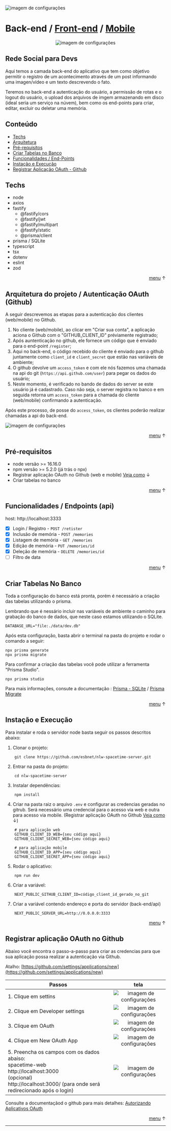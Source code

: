 
![imagem de configurações](./src/assets/arch-back.png)

# Back-end / [Front-end](https://github.com/esbnet/nlw-spacetime-web) / [Mobile](https://github.com/esbnet/nlw-spacetime-app)
<div align="center">

![imagem de configurações](./src/assets/logo.png)

</div>

## Rede Social para Devs 

Aqui temos a camada back-end do aplicativo que tem como objetivo permitir o registro de um acontecimento através de um post informando uma imagen/vídeo e um texto descrevendo o fato.

Teremos no back-end a autenticação do usuário, a permissão de rotas e o logout do usuário, o upload dos arquivos de imgem armazenando em disco (ideal seria um serviço na núvem), bem como os end-points para criar, editar, excluir ou deletar uma memória.


<a id="menu"></a>
## Conteúdo
- [Techs](#techs)
- [Arquitetura](#arch)
- [Pré-requisitos](#requisitos)
- [Criar Tabelas no Banco](#database)
- [Funcionalidades / End-Points](#features)
- [Instação e Execução](#install)
- [Registrar Aplicação OAuth - Github ](#registroGithub)

<a id="techs"></a>
## Techs 
- node
- axios
- fastify
  - @fastify/cors
  - @fastify/jwt
  - @fastify/multipart
  - @fastify/static
  - @prisma/client
- prisma / SQLite
- typescript
- tsx
- dotenv
- eslint
- zod

<p style="text-align:right"><a href="#menu">menu</a> &uarr;</p>

<a id="arch"></a>
## Arquitetura do projeto / Autenticação OAuth (Github)

A seguir descrevemos as etapas para a autenticação dos clientes (web/mobile) no Github.

1. No cliente (web/mobile), ao clicar em "Criar sua conta", a aplicação aciona o Github com o "GITHUB_CLIENT_ID" préviamente registrado;
2. Após auntenticação no github, ele fornece um código que é enviado para o end-point `/register`;
3. Aqui no back-end, o código recebido do cliente é enviado para o github juntamente como `client_id` e `client_secret` que estão nas variáveis de ambiente;
4. O github devolve um `access_token` e com ele nós fazemos uma chamada na api do git (`https://api.github.com/user`) para pegar os dados do usuário;
5. Neste momento, é verificado no bando de dados do server se este usuário já é cadastrado. Caso não seja, o server registra no banco e em seguida retorna um `access_token` para a chamada do cliente (web/mobile) confirmando a autenticação.

Após este processo, de posse do `access_token`, os clientes poderão realizar chamadas a api do back-end.

![imagem de configurações](./src/assets/arch-back.png)

<p style="text-align:right"><a href="#menu">menu</a> &uarr;</p>

<a id="requisitos"></a>
## Pré-requisitos
- node versão >= 16.16.0
- npm versão >= 5.2.0 (já trás o npx)
- Registrar aplicação OAuth no Github (web e mobile) [Veja como](#registroGithub) &darr;
- Criar tabelas no banco

<p style="text-align:right"><a href="#menu">menu</a> &uarr;</p>

<a id="features"></a> 
## Funcionalidades / Endpoints (api)

host:  http://localhost:3333
- [x] Login / Registro - `POST /retister`
- [x] Inclusão de memória - `POST /memories`
- [x] Listagem de memória - `GET /memories`
- [x] Edição de memória - `PUT /memories/id` 
- [x] Deleção de memória - `DELETE /memories/id`
- [ ] Filtro de data

<p style="text-align:right"><a href="#menu">menu</a> &uarr;</p>

<a id="database"></a>
## Criar Tabelas No Banco

Toda a configuração do banco está pronta, porém é necessário a criação das tabelas utilizando o prisma.

Lembrando que é nessário incluir nas variáveis de ambiente o caminho para grabação do banco de dados, que neste caso estamos utilizando o SQLite.

```
DATABASE_URL="file:./data/dev.db"
```

Após esta configuração, basta abrir o terminal na pasta do projeto e rodar o comando a seguir:
```
npx prisma generate 
npx prisma migrate
```
Para confirmar a criação das tabelas você pode utilizar a ferramenta "Prisma Studio".
```
npx prisma studio
```

Para mais informações, consute a documentação : [Prisma - SQLite](https://www.prisma.io/docs/concepts/database-connectors/sqlite) / 
[Prisma Migrate](https://www.prisma.io/docs/concepts/components/prisma-migrate)

<p style="text-align:right"><a href="#menu">menu</a> &uarr;</p>

<a id="install"></a>
## Instação e Execução

Para instalar e roda o servidor node basta seguir os passos descritos abaixo:
1. Clonar o projeto: 
```
    git clone https://github.com/esbnet/nlw-spacetime-server.git
```
2. Entrar na pasta do projeto:  
```
    cd nlw-spacetime-server
```
3. Instalar dependências: 
```
    npm install
```
4. Criar na pasta raiz o arquivo `.env` e configurar as credencias geradas no gitrub. Será necessário uma credencial para o acesso via web e outra para acesso via mobile. (Registrar aplicação OAuth no Github [Veja como](#registroGithub) &darr;)
```
    # para aplicação web
    GITHUB_CLIENT_ID_WEB={seu código aqui}
    GITHUB_CLIENT_SECRET_WEB={seu código aqui}

    # para aplicação mobile
    GITHUB_CLIENT_ID_APP={seu código aqui}
    GITHUB_CLIENT_SECRET_APP={seu código aqui}
```
5. Rodar o aplicativo: 
```
    npm run dev
```
6. Criar a variável: 
```
    NEXT_PUBLIC_GITHUB_CLIENT_ID=código_client_id_gerado_no_git
```
7. Criar a variável contendo endereço e porta do servidor (back-end/api)
```
    NEXT_PUBLIC_SERVER_URL=http://0.0.0.0:3333
```

<p style="text-align:right"><a href="#menu">menu</a> &uarr;</p>

<a id="registroGithub"></a>
## Registrar aplicação OAuth no Github 

Abaixo você encontra o passo-a-passo para criar as credencias para que sua aplicação possa realizar a autenticação via Github.

Atalho:
[https://github.com/settings/applications/new](https://github.com/settings/applications/new)

| Passos      |tela        |
| ----------- |:-------------:|
| 1. Clique em settins|![imagem de configurações](./src/assets/settins.png)|
| 2. Clique em Developer settings|![imagem de configurações](./src/assets/dev_settins.png)|
| 3. Clique em OAuth|![imagem de configurações](./src/assets/OAuth.png)|
| 4. Clique em New OAuth App|![imagem de configurações](./src/assets/new_app.png)|
| 5. Preencha os campos com os dados abaiso: <br>spacetime-web<br>http://localhost:3000<br>(opcional)<br>http://localhost:3000/ (para onde será redirecionado após o login)|![imagem de configurações](./src/assets/OAuthAplication.png)|

Consulte a documentaçãod o github para mais detalhes:
[Autorizando Aplicativos OAuth](https://docs.github.com/pt/apps/oauth-apps/building-oauth-apps/authorizing-oauth-apps)

<p style="text-align:right"><a href="#menu">menu</a> &uarr;</p> 


---
